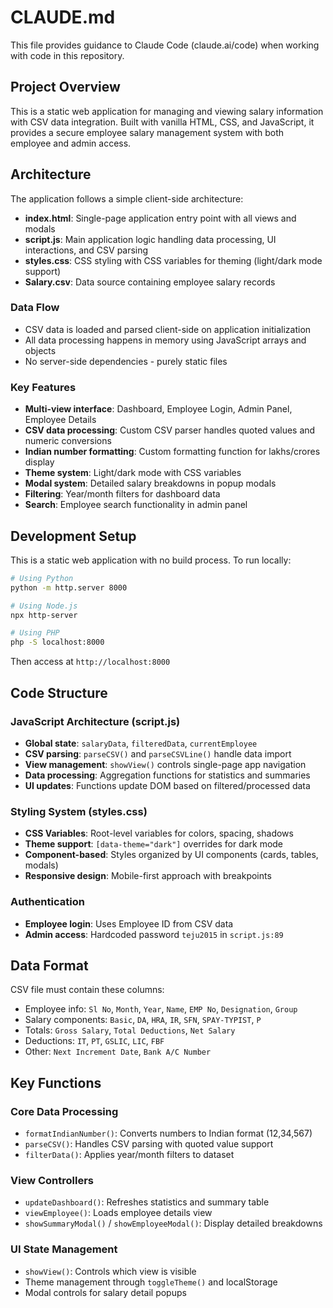 # CLAUDE.md

This file provides guidance to Claude Code (claude.ai/code) when working with code in this repository.

## Project Overview

This is a static web application for managing and viewing salary information with CSV data integration. Built with vanilla HTML, CSS, and JavaScript, it provides a secure employee salary management system with both employee and admin access.

## Architecture

The application follows a simple client-side architecture:

- **index.html**: Single-page application entry point with all views and modals
- **script.js**: Main application logic handling data processing, UI interactions, and CSV parsing
- **styles.css**: CSS styling with CSS variables for theming (light/dark mode support)
- **Salary.csv**: Data source containing employee salary records

### Data Flow
- CSV data is loaded and parsed client-side on application initialization
- All data processing happens in memory using JavaScript arrays and objects
- No server-side dependencies - purely static files

### Key Features
- **Multi-view interface**: Dashboard, Employee Login, Admin Panel, Employee Details
- **CSV data processing**: Custom CSV parser handles quoted values and numeric conversions
- **Indian number formatting**: Custom formatting function for lakhs/crores display
- **Theme system**: Light/dark mode with CSS variables
- **Modal system**: Detailed salary breakdowns in popup modals
- **Filtering**: Year/month filters for dashboard data
- **Search**: Employee search functionality in admin panel

## Development Setup

This is a static web application with no build process. To run locally:

```bash
# Using Python
python -m http.server 8000

# Using Node.js
npx http-server

# Using PHP  
php -S localhost:8000
```

Then access at `http://localhost:8000`

## Code Structure

### JavaScript Architecture (script.js)
- **Global state**: `salaryData`, `filteredData`, `currentEmployee`
- **CSV parsing**: `parseCSV()` and `parseCSVLine()` handle data import
- **View management**: `showView()` controls single-page app navigation
- **Data processing**: Aggregation functions for statistics and summaries
- **UI updates**: Functions update DOM based on filtered/processed data

### Styling System (styles.css)
- **CSS Variables**: Root-level variables for colors, spacing, shadows
- **Theme support**: `[data-theme="dark"]` overrides for dark mode
- **Component-based**: Styles organized by UI components (cards, tables, modals)
- **Responsive design**: Mobile-first approach with breakpoints

### Authentication
- **Employee login**: Uses Employee ID from CSV data
- **Admin access**: Hardcoded password `teju2015` in `script.js:89`

## Data Format

CSV file must contain these columns:
- Employee info: `Sl No`, `Month`, `Year`, `Name`, `EMP No`, `Designation`, `Group`
- Salary components: `Basic`, `DA`, `HRA`, `IR`, `SFN`, `SPAY-TYPIST`, `P`
- Totals: `Gross Salary`, `Total Deductions`, `Net Salary`
- Deductions: `IT`, `PT`, `GSLIC`, `LIC`, `FBF`
- Other: `Next Increment Date`, `Bank A/C Number`

## Key Functions

### Core Data Processing
- `formatIndianNumber()`: Converts numbers to Indian format (12,34,567)
- `parseCSV()`: Handles CSV parsing with quoted value support
- `filterData()`: Applies year/month filters to dataset

### View Controllers
- `updateDashboard()`: Refreshes statistics and summary table
- `viewEmployee()`: Loads employee details view
- `showSummaryModal()` / `showEmployeeModal()`: Display detailed breakdowns

### UI State Management
- `showView()`: Controls which view is visible
- Theme management through `toggleTheme()` and localStorage
- Modal controls for salary detail popups